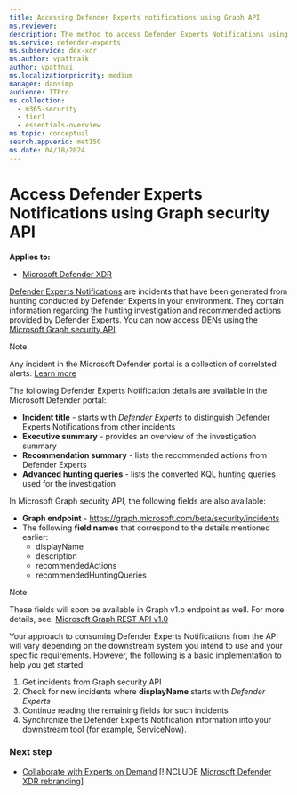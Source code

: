 ```yaml
---
title: Accessing Defender Experts notifications using Graph API
ms.reviewer:
description: The method to access Defender Experts Notifications using Graph security API
ms.service: defender-experts
ms.subservice: dex-xdr
ms.author: vpattnaik
author: vpattnai
ms.localizationpriority: medium
manager: dansimp
audience: ITPro
ms.collection:
  - m365-security
  - tier1
  - essentials-overview
ms.topic: conceptual
search.appverid: met150
ms.date: 04/18/2024
---
```


# Access Defender Experts Notifications using Graph security API

**Applies to:**

- [Microsoft Defender XDR](https://go.microsoft.com/fwlink/?linkid=2118804)

[Defender Experts Notifications](onboarding-defender-experts-for-hunting.md#receive-defender-experts-notifications) are incidents that have been generated from hunting conducted by Defender Experts in your environment. They contain information regarding the hunting investigation and recommended actions provided by Defender Experts. You can now access DENs using the [Microsoft Graph security API](/graph/api/resources/security-api-overview).

> [!NOTE]
> Any incident in the Microsoft Defender portal is a collection of correlated alerts. [Learn more](/graph/api/resources/security-incident)

The following Defender Experts Notification details are available in the Microsoft Defender portal:

- **Incident title** - starts with _Defender Experts_ to distinguish Defender Experts Notifications from other incidents
- **Executive summary** - provides an overview of the investigation summary
- **Recommendation summary** - lists the recommended actions from Defender Experts
- **Advanced hunting queries** - lists the converted KQL hunting queries used for the investigation

In Microsoft Graph security API, the following fields are also available:

- **Graph endpoint** -  <https://graph.microsoft.com/beta/security/incidents>
- The following **field names** that correspond to the details mentioned earlier:
  - displayName
  - description
  - recommendedActions
  - recommendedHuntingQueries
> [!NOTE]
> These fields will soon be available in Graph v1.o endpoint as well. For more details, see: [Microsoft Graph REST API v1.0](/graph/api/resources/security-incident.md)

Your approach to consuming Defender Experts Notifications from the API will vary depending on the downstream system you intend to use and your specific requirements. However, the following is a basic implementation to help you get started:

1. Get incidents from Graph security API
2. Check for new incidents where **displayName** starts with _Defender Experts_
3. Continue reading the remaining fields for such incidents
4. Synchronize the Defender Experts Notification information into your downstream tool (for example, ServiceNow).

### Next step

- [Collaborate with Experts on Demand](experts-on-demand.md)
[!INCLUDE [Microsoft Defender XDR rebranding](../../includes/defender-m3d-techcommunity.md)]
